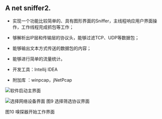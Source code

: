 ## A net sniffer2.
- 实现一个功能比较简单的、具有图形界面的Sniffer，主线程响应用户界面操作，工作线程完成抓包等工作；
- 够解析出IP层和传输层的协议头，能够过滤TCP、UDP等数据包；
- 能够输出文本方式传送的数据包的内容；
- 能够进行简单的流量统计。


- 开发工具：Intellij IDEA
- 附加库  ：winpcap，jNetPcap

![软件启动主界面](http://github.com/gyuhua96/sniffer/raw/master/main.png)

![选择网络设备界面](http://github.com/gyuhua96/sniffer/raw/master/interface.png)
图9 选择筛选协议界面

 
图10 嗅探器开始工作界面
